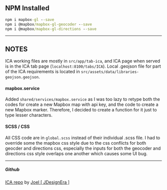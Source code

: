 ## NPM Installed
```cmd
npm i mapbox-gl --save
npm i @mapbox/mapbox-gl-geocoder --save
npm i @mapbox/mapbox-gl-directions --save
```

***

## NOTES
ICA working files are mostly in `src/app/tab-ica`, and ICA page when served is in the ICA tab page (`localhost:8100/tabs/ICA`). Local .geojson file for part of the ICA requirements is located in `src/assets/data/libraries-geojson.geojson`.

#### mapbox.service
Added `shared/services/mapbox.service` as I was too lazy to retype both the codes for create a new Mapbox map with api key, and the code to create a new Mapbox marker. Therefore, I decided to create a function for it just to type lesser characters.

#### SCSS / CSS
All CSS code are in `global.scss` instead of their individual .scss file. I had to override some the mapbox css style due to the css conflicts for both geocder and directions css, especially the inputs for both the geocoder and directions css style overlaps one another which causes some UI bug.

***

##### Github
[ICA repo](https://github.com/JDesignEra/mapbox) by [Joel [ JDesignEra ]](https://github.com/JDesignEra)